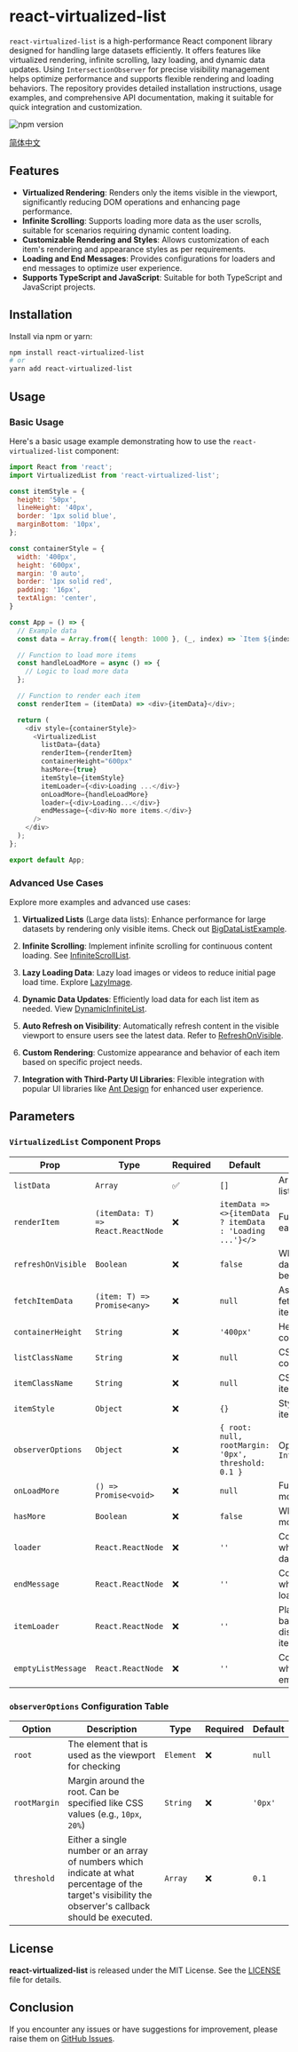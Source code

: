 # react-virtualized-list

`react-virtualized-list` is a high-performance React component library designed for handling large datasets efficiently. It offers features like virtualized rendering, infinite scrolling, lazy loading, and dynamic data updates. Using `IntersectionObserver` for precise visibility management helps optimize performance and supports flexible rendering and loading behaviors. The repository provides detailed installation instructions, usage examples, and comprehensive API documentation, making it suitable for quick integration and customization.

![npm version](https://p3-juejin.byteimg.com/tos-cn-i-k3u1fbpfcp/7d1919d96fa742c098a233bb338bb047~tplv-k3u1fbpfcp-image.image#?w=116\&h=20\&s=1153\&e=svg\&b=ea7d3d)

[简体中文](https://github.com/SailingCoder/react-virtualized-list/blob/main/README.md)

## Features

- **Virtualized Rendering**: Renders only the items visible in the viewport, significantly reducing DOM operations and enhancing page performance.
- **Infinite Scrolling**: Supports loading more data as the user scrolls, suitable for scenarios requiring dynamic content loading.
- **Customizable Rendering and Styles**: Allows customization of each item's rendering and appearance styles as per requirements.
- **Loading and End Messages**: Provides configurations for loaders and end messages to optimize user experience.
- **Supports TypeScript and JavaScript**: Suitable for both TypeScript and JavaScript projects.

## Installation

Install via npm or yarn:

```bash
npm install react-virtualized-list
# or
yarn add react-virtualized-list
```

## Usage

### Basic Usage

Here's a basic usage example demonstrating how to use the `react-virtualized-list` component:

```javascript
import React from 'react';
import VirtualizedList from 'react-virtualized-list';

const itemStyle = {
  height: '50px',
  lineHeight: '40px',
  border: '1px solid blue',
  marginBottom: '10px',
};

const containerStyle = {
  width: '400px', 
  height: '600px', 
  margin: '0 auto', 
  border: '1px solid red', 
  padding: '16px',
  textAlign: 'center',
}

const App = () => {
  // Example data
  const data = Array.from({ length: 1000 }, (_, index) => `Item ${index}`);

  // Function to load more items
  const handleLoadMore = async () => {
    // Logic to load more data
  };

  // Function to render each item
  const renderItem = (itemData) => <div>{itemData}</div>;

  return (
    <div style={containerStyle}>
      <VirtualizedList
        listData={data}
        renderItem={renderItem}
        containerHeight="600px"
        hasMore={true}
        itemStyle={itemStyle}
        itemLoader={<div>Loading ...</div>}
        onLoadMore={handleLoadMore}
        loader={<div>Loading...</div>}
        endMessage={<div>No more items.</div>}
      />
    </div>
  );
};

export default App;
```

### Advanced Use Cases

Explore more examples and advanced use cases:

1. **Virtualized Lists** (Large data lists): Enhance performance for large datasets by rendering only visible items. Check out [BigDataListExample](https://github.com/SailingCoder/react-virtualized-list/blob/main/src/examples/BigDataListExample.tsx).

2. **Infinite Scrolling**: Implement infinite scrolling for continuous content loading. See [InfiniteScrollList](https://github.com/SailingCoder/react-virtualized-list/blob/main/src/examples/InfiniteScrollList.tsx).

3. **Lazy Loading Data**: Lazy load images or videos to reduce initial page load time. Explore [LazyImage](https://github.com/SailingCoder/react-virtualized-list/blob/main/src/examples/LazyImage.tsx).

4. **Dynamic Data Updates**: Efficiently load data for each list item as needed. View [DynamicInfiniteList](https://github.com/SailingCoder/react-virtualized-list/blob/main/src/examples/DynamicInfiniteList.tsx).

5. **Auto Refresh on Visibility**: Automatically refresh content in the visible viewport to ensure users see the latest data. Refer to [RefreshOnVisible](https://github.com/SailingCoder/react-virtualized-list/blob/main/src/examples/RefreshOnVisible.tsx).

6. **Custom Rendering**: Customize appearance and behavior of each item based on specific project needs.

7. **Integration with Third-Party UI Libraries**: Flexible integration with popular UI libraries like [Ant Design](https://ant-design.antgroup.com/index-cn) for enhanced user experience.

## Parameters

### `VirtualizedList` Component Props

| Prop              | Type                        | Required | Default | Description                             |
| ----------------- | --------------------------- | -------- | ------- | --------------------------------------- |
| `listData`        | `Array`                     | ✅       | `[]`    | Array of data for the list              |
| `renderItem`      | `(itemData: T) => React.ReactNode` | ❌  | `itemData => <>{itemData ? itemData : 'Loading ...'}</>` | Function to render each item             |
| `refreshOnVisible`| `Boolean`                   | ❌       | `false` | Whether to refresh data when item becomes visible |
| `fetchItemData`   | `(item: T) => Promise<any>` | ❌       | `null`  | Async function to fetch data for each item |
| `containerHeight` | `String`                    | ❌       | `'400px'` | Height of the list container            |
| `listClassName`   | `String`                    | ❌       | `null`  | CSS class for the list container        |
| `itemClassName`   | `String`                    | ❌       | `null`  | CSS class for each item (recommended)   |
| `itemStyle`       | `Object`                    | ❌       | `{}`    | Style object for each item              |
| `observerOptions` | `Object`                    | ❌       | `{ root: null, rootMargin: '0px', threshold: 0.1 }` | Options for the `IntersectionObserver`  |
| `onLoadMore`      | `() => Promise<void>`       | ❌       | `null`  | Function to load more data              |
| `hasMore`         | `Boolean`                   | ❌       | `false` | Whether there is more data to load      |
| `loader`          | `React.ReactNode`           | ❌       | `''`    | Content to display while loading more data |
| `endMessage`      | `React.ReactNode`           | ❌       | `''`    | Content to display when all data is loaded |
| `itemLoader`      | `React.ReactNode`           | ❌       | `''`    | Placeholder or background to display while each item is loading |
| `emptyListMessage`| `React.ReactNode`           | ❌       | `''`    | Content to display when the list is empty |

### `observerOptions` Configuration Table

| **Option**   | **Description**                                       | **Type**   | **Required** | **Default** |
| ------------ | ----------------------------------------------------- | ---------- | ------------ | ----------- |
| `root`       | The element that is used as the viewport for checking | `Element`  | ❌           | `null`      |
| `rootMargin` | Margin around the root. Can be specified like CSS values (e.g., `10px`, `20%`) | `String`   | ❌           | `'0px'`     |
| `threshold`  | Either a single number or an array of numbers which indicate at what percentage of the target's visibility the observer's callback should be executed. | `Array`    | ❌           | `0.1`       |

## License

**react-virtualized-list** is released under the MIT License. See the [LICENSE](https://github.com/SailingCoder/react-virtualized-list/blob/main/LICENSE) file for details.

## Conclusion

If you encounter any issues or have suggestions for improvement, please raise them on [GitHub Issues](https://github.com/SailingCoder/react-virtualized-list/issues).